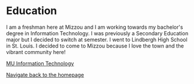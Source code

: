 # Education
I am a freshman here at Mizzou and I am working towards my bachelor's degree in Information Technology. I was previously a Secondary Education major but I decided to switch at semester. I went to Lindbergh High School in St. Louis. I decided to come to Mizzou because I love the town and the vibrant community here!


[MU Information Technology](https://majors.missouri.edu/information-technology-bs/)

[Navigate back to the homepage](https://github.com/julieto1/Midterm-Project-SP23/blob/8c682725dc5f2b8077d25e06c5df6fe3abf4a090/README.md)

